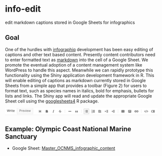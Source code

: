 # info-edit
edit markdown captions stored in Google Sheets for infographics

## Goal

One of the hurdles with [infographiq](https://marinebon.github.io/infographiq/) development has been easy editing of captions and other text based content. Presently content contributors need to enter formatted text as [markdown](https://www.markdownguide.org) into the cell of a Google Sheet. We promote the eventual adoption of a content management system like WordPress to handle this aspect. Meanwhile we can rapidly prototype this functionality using the Shiny application development framework in R. This will enable editing of captions as markdown currently stored in Google Sheets from a simple app that provides a toolbar (Figure 2) for users to format text, such as species names in italics, bold for emphasis, bullets for lists and links. The Shiny app will read and update the appropriate Google Sheet cell using the [googlesheets4](https://googlesheets4.tidyverse.org) R package.

![_Example what you see is what you get (WYSIWIG) toolbar available from the [shinymarkdown](https://github.com/jdtrat/shinymarkdown#demos) R package from a Shiny app._](./images/shinymarkdown_toolbar.png)

## Example: Olympic Coast National Marine Sanctuary

* Google Sheet: [Master\_OCNMS\_infographic\_content](https://docs.google.com/spreadsheets/d/1C5YAp77WcnblHoIRwA_rloAagkLn0gDcJCda8E8Efu4/edit#gid=1920488482)
